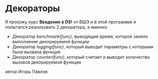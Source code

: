 # Декораторы
Я прохожу курс **Введение в DS!** от ВШЭ и в этой программе я попытался реализовать 2 декоратора, а именно:

- Декоратор *benchmark(func)*, выводящий время, которое заняло выполнение декорируемой функции
- Декоратор *logging(func)*, который выводит параметры с которыми была вызвана функция
- Декоратор *counter(func)*, который считает и выводит количество вызовов декорируемой функции

автор Игорь Павлов